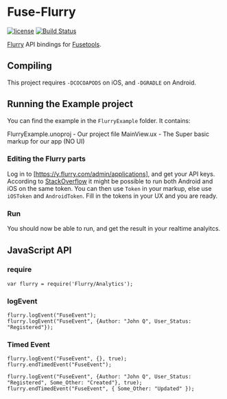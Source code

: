 # Fuse-Flurry
[![license](https://img.shields.io/github/license/bolav/fuse-flurry.svg?maxAge=2592000)](https://github.com/bolav/fuse-flurry/blob/master/LICENSE)
[![Build Status](https://travis-ci.org/bolav/fuse-flurry.svg?branch=master)](https://travis-ci.org/bolav/fuse-flurry)

[Flurry](http://www.flurry.com) API bindings for [Fusetools](http://www.fusetools.com).

## Compiling

This project requires `-DCOCOAPODS` on iOS, and `-DGRADLE` on Android.

## Running the Example project

You can find the example in the `FlurryExample` folder. It contains:

FlurryExample.unoproj - Our project file
MainView.ux - The Super basic markup for our app (NO UI)

### Editing the Flurry parts

Log in to [https://y.flurry.com/admin/applications], and get your API keys. According to [StackOverflow](http://stackoverflow.com/questions/15095116/flurry-integration-into-same-app-on-android-and-ios) it might be possible to run both Android and iOS on the same token. You can then use `Token` in your markup, else use `iOSToken` and `AndroidToken`. Fill in the tokens in your UX and you are ready.

### Run

You should now be able to run, and get the result in your realtime analyitcs.


## JavaScript API

### require

    var flurry = require('Flurry/Analytics');

### logEvent

    flurry.logEvent("FuseEvent");
    flurry.logEvent("FuseEvent", {Author: "John Q", User_Status: "Registered"});

### Timed Event

    flurry.logEvent("FuseEvent", {}, true);
    flurry.endTimedEvent("FuseEvent");

    flurry.logEvent("FuseEvent", {Author: "John Q", User_Status: "Registered", Some_Other: "Created"}, true);
    flurry.endTimedEvent("FuseEvent", { Some_Other: "Updated" });

